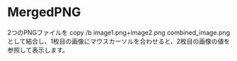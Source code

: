 # MergedPNG
2つのPNGファイルを copy /b image1.png+image2.png combined_image.png として結合し、1枚目の画像にマウスカーソルを合わせると、2枚目の画像の値を参照して表示します。
